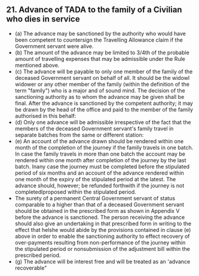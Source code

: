 ## 21. Advance of TADA to the family of a Civilian who dies in service

- (a) The advance may be sanctioned by the authority who would have been competent to countersign the Travelling Allowance claim if the Government servant were alive.
- (b) The amount of the advance may be limited to 3/4th of the probable amount of travelling expenses that may be admissible under the Rule mentioned above.
- (c) The advance will be payable to only one member of the family of the deceased Government servant on behalf of all. It should be the widowl widower or any other member of the family (within the definition of the term "family") who is a major and of sound mind. The decision of the sanctioning authority as to whom the advance may be given shall be final. After the advance is sanctioned by the competent authority; it may be drawn by the head of the office and paid to the member of the family authorised in this behalf:
- (d) Only one advance will be admissible irrespective of the fact that the members of the deceased Government servant's family travel in separate batches from the same or different station:
- (e) An account of the advance drawn should be rendered within one month of the completion of the journey if the family travels in one batch. In case the family travels in more than one batch the account may be rendered within one month after completion of the journey by the last batch. Inany case the journey must be completed before the stipulated period of six months and an account of the advance rendered within one month of the expiry of the stipulated period at the latest. The advance should, however; be refunded forthwith if the journey is not completedlproposed within the stipulated period.
- The surety of a permanent Central Government servant of status comparable to a higher than that of a deceased Government servant should be obtained in the prescribed form as shown in Appendix V before the advance is sanctioned. The person receiving the advance should also give an undertaking in that prescribed form in writing to the effect that helshe would abide by the provisions contained in clause (e) above in order to enable the sanctioning authority to effect recovery of over-payments resulting from non-performance of the journey within the stipulated period or nonsubmission of the adjustment bill within the prescribed period.
- (g) The advance will be interest free and will be treated as an 'advance recoverable"

